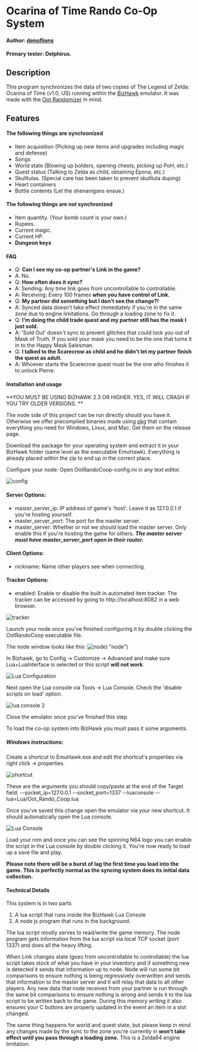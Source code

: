 # Ocarina of Time Rando Co-Op System
#### Author: [denoflions](https://www.twitch.tv/scrollforinitiative "denoflions")
#### Primary tester: Delphirus.

## Description
This program synchronizes the data of two copies of The Legend of Zelda: Ocarina of Time (v1.0, US) running within the [BizHawk](https://github.com/TASVideos/BizHawk "BizHawk") emulator. It was made with the [Oot Randomizer](https://github.com/AmazingAmpharos/OoT-Randomizer "Oot Randomizer") in mind.

## Features
#### The following things are synchronized
- Item acquisition (Picking up new items and upgrades including magic and defense)
- Songs
- World state (Blowing up bolders, opening chests, picking up PoH, etc.)
- Quest status (Talking to Zelda as child, obtaining Epona, etc.)
- Skulltulas. (Special care has been taken to prevent skulltula duping)
- Heart containers
- Bottle contents (Let the shenanigans ensue.)

#### The following things are **not** synchronized
- Item quantity. (Your bomb count is your own.)
- Rupees.
- Current magic.
- Current HP.
- **Dungeon keys**
#### FAQ
- Q: **Can I see my co-op partner's Link in the game?**
- A: No.
- Q: **How often does it sync?**
- A:  Sending: Any time link goes from uncontrollable to controllable.
- A: Receiving: Every 100 frames **when you have control of Link.**
- Q: **My partner did something but I don't see the change?!**
- A: Synced data doesn't take effect immediately if you're in the same zone due to engine limitations. Go through a loading zone to fix it.
- Q: **I'm doing the child trade quest and my partner still has the mask I just sold.**
- A: 'Sold Out' doesn't sync to prevent glitches that could lock you out of Mask of Truth. If you sold your mask you need to be the one that turns it in to the Happy Mask Salesman.
- Q: **I talked to the Scarecrow as child and he didn't let my partner finish the quest as adult.**
- A: Whoever starts the Scarecrow quest must be the one who finishes it to unlock Pierre.

#### Installation and usage
**YOU MUST BE USING BIZHAWK 2.3 OR HIGHER. YES, IT WILL CRASH IF YOU TRY OLDER VERSIONS.
**

The node side of this project can be run directly should you have it. Otherwise we offer precompiled binaries made using [pkg](https://github.com/zeit/pkg "pkg") that contain everything you need for Windows, Linux, and Mac. Get them on the release page.

Download the package for your operating system and extract it in your BizHawk folder (same level as the executable EmuHawk). Everything is already placed within the zip to end up in the correct place.

Configure your node: Open OotRandoCoop-config.ini in any text editor.

![config](https://i.imgur.com/YiMYEik.png "config")

#### Server Options:
- master_server_ip: IP address of game's 'host'. Leave it as 127.0.0.1 if you're hosting yourself.
- master_server_port: The port for the master server.
- master_server: Whether or not we should load the master server. Only enable this if you're hosting the game for others. ***The master server must have master_server_port open in their router.***

#### Client Options:
- nickname: Name other players see when connecting.

#### Tracker Options:
- enabled: Enable or disable the built in automated item tracker. The tracker can be accessed by going to http://localhost:8082 in a web browser.

![tracker](https://i.imgur.com/LTvTKhm.png)

Launch your node once you've finished configuring it by double clicking the OotRandoCoop executable file.

The node window looks like this:
![node](https://i.imgur.com/WukfhwG.png)) "node")

In Bizhawk, go to Config -> Customize -> Advanced and make sure Lua+LuaInterface is selected or this script **will not work**.

![Lua Configuration](https://i.imgur.com/izrsT5A.png "Lua Configuration")

Next open the Lua console via Tools -> Lua Console. Check the 'disable scripts on load' option.

![lua console 2](https://i.imgur.com/deFUwed.png "lua console 2")

Close the emulator once you've finished this step.

To load the co-op system into BizHawk you must pass it some arguments. 

##### Windows instructions:
Create a shortcut to EmuHawk.exe and edit the shortcut's properties via right click -> properties.

![shortcut](https://i.imgur.com/Cne6Azp.png)

These are the arguments you should copy/paste at the end of the Target field:  --socket_ip=127.0.0.1 --socket_port=1337 --luaconsole --lua=Lua/Oot_Rando_Coop.lua

Once you've saved this change open the emulator via your new shortcut. It should automatically open the Lua console.

![Lua Console](https://i.imgur.com/eLC0R0l.png "Lua Console")

Load your rom and once you can see the spinning N64 logo you can enable the script in the Lua console by double clicking it. You're now ready to load up a save file and play.

**Please note there will be a burst of lag the first time you load into the game. This is perfectly normal as the syncing system does its initial data collection.**

#### Technical Details
This system is in two parts
1. A lua script that runs inside the BizHawk Lua Console
2. A node js program that runs in the background.

The lua script mostly serves to read/write the game memory. The node program gets information from the lua script via local TCP socket (port 1337) and does all the heavy lifting.

When Link changes state (goes from uncontrollable to controllable) the lua script takes stock of what you have in your inventory and if something new is detected it sends that information up to node. Node will run some bit comparisons to ensure nothing is being regressively overwritten and sends that information to the master server and it will relay that data to all other players. Any new data that node receives from your partner is run through the same bit comparisons to ensure nothing is wrong and sends it to the lua script to be written back to the game. During this memory writing it also ensures your C buttons are properly updated in the event an item in a slot changed.

The same thing happens for world and quest state, but please keep in mind any changes made by the sync to the zone you're currently in **won't take effect until you pass through a loading zone.** This is a Zelda64 engine limitation.

